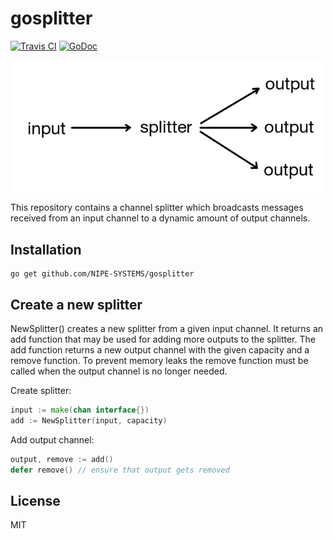 # gosplitter

[![Travis CI](https://api.travis-ci.org/NIPE-SYSTEMS/gosplitter.svg?branch=master)](https://travis-ci.org/NIPE-SYSTEMS/gosplitter) [![GoDoc](https://godoc.org/github.com/NIPE-SYSTEMS/gosplitter?status.svg)](https://godoc.org/github.com/NIPE-SYSTEMS/gosplitter)

![Screenshot](screenshot.png)

This repository contains a channel splitter which broadcasts messages received from an input channel to a dynamic amount of output channels.

## Installation

    go get github.com/NIPE-SYSTEMS/gosplitter

## Create a new splitter

NewSplitter() creates a new splitter from a given input channel. It returns an add function that may be used for adding more
outputs to the splitter. The add function returns a new output channel with the given capacity and a remove
function. To prevent memory leaks the remove function must be called when the output channel is no longer needed.

Create splitter:

```go
input := make(chan interface{})
add := NewSplitter(input, capacity)
```

Add output channel:

```go
output, remove := add()
defer remove() // ensure that output gets removed
```

## License

MIT
